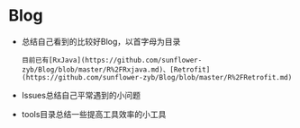 # Blog

* 总结自己看到的比较好Blog，以首字母为目录
   
      目前已有[RxJava](https://github.com/sunflower-zyb/Blog/blob/master/R%2FRxjava.md)、[Retrofit](https://github.com/sunflower-zyb/Blog/blob/master/R%2FRetrofit.md)

* Issues总结自己平常遇到的小问题
* tools目录总结一些提高工具效率的小工具

